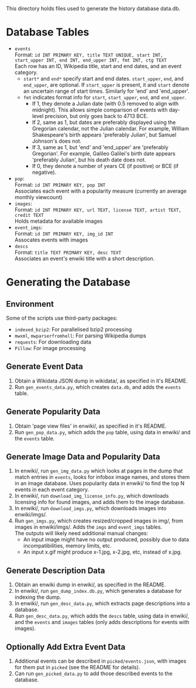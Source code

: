 This directory holds files used to generate the history database data.db.

# Database Tables
-   `events` <br>
    Format:
        `id INT PRIMARY KEY, title TEXT UNIQUE, start INT, start_upper INT, end INT, end_upper INT, fmt INT, ctg TEXT`
        <br>
    Each row has an ID, Wikipedia title, start and end dates, and an event category.
    -   `start*` and `end*` specify start and end dates.
        `start_upper`, `end`, and `end_upper`, are optional.
        If `start_upper` is present, it and `start` denote an uncertain range of start times.
        Similarly for 'end' and 'end_upper'.
    -   `fmt` indicates format info for `start`, `start_upper`, `end`, and `end_upper`.
        -   If 1, they denote a Julian date (with 0.5 removed to align with midnight).
            This allows simple comparison of events with day-level precision, but only goes back to 4713 BCE.
        -   If 2, same as 1, but dates are preferably displayed using the Gregorian calendar, not the Julian calendar.
            For example, William Shakespeare's birth appears 'preferably Julian', but Samuel Johnson's does not.
        -   If 3, same as 1, but 'end' and 'end_upper' are 'preferably Gregorian'.
            For example, Galileo Galilei's birth date appears 'preferably Julian', but his death date does not.
        -   If 0, they denote a number of years CE (if positive) or BCE (if negative).
-   `pop`: <br>
    Format: `id INT PRIMARY KEY, pop INT` <br>
    Associates each event with a popularity measure (currently an average monthly viewcount)
-   `images`: <br>
    Format: `id INT PRIMARY KEY, url TEXT, license TEXT, artist TEXT, credit TEXT` <br>
    Holds metadata for available images
-   `event_imgs`: <br>
    Format: `id INT PRIMARY KEY, img_id INT` <br>
    Assocates events with images
-   `descs` <br>
    Format: `title TEXT PRIMARY KEY, desc TEXT` <br>
    Associates an event's enwiki title with a short description.

# Generating the Database

## Environment
Some of the scripts use third-party packages:
-   `indexed_bzip2`: For parallelised bzip2 processing
-   `mwxml`, `mwparserfromhell`: For parsing Wikipedia dumps
-   `requests`: For downloading data
-   `Pillow`: For image processing

## Generate Event Data
1.  Obtain a Wikidata JSON dump in wikidata/, as specified in it's README.
1.  Run `gen_events_data.py`, which creates `data.db`, and adds the `events` table.

## Generate Popularity Data
1.  Obtain 'page view files' in enwiki/, as specified in it's README.
1.  Run `gen_pop_data.py`, which adds the `pop` table, using data in enwiki/ and the `events` table.

## Generate Image Data and Popularity Data
1.  In enwiki/, run `gen_img_data.py` which looks at pages in the dump that match entries in `events`,
    looks for infobox image names, and stores them in an image database.
    Uses popularity data in enwiki/ to find the top N events in each event category.
1.  In enwiki/, run `download_img_license_info.py`, which downloads licensing info for found
    images, and adds them to the image database.
1.  In enwiki/, run `download_imgs.py`, which downloads images into enwiki/imgs/.
1.  Run `gen_imgs.py`, which creates resized/cropped images in img/, from images in enwiki/imgs/.
    Adds the `imgs` and `event_imgs` tables. <br>
    The outputs will likely need additional manual changes:
    -   An input image might have no output produced, possibly due to
        data incompatibilities, memory limits, etc.
    -   An input x.gif might produce x-1.jpg, x-2.jpg, etc, instead of x.jpg.

## Generate Description Data
1.  Obtain an enwiki dump in enwiki/, as specified in the README.
1.  In enwiki/, run `gen_dump_index.db.py`, which generates a database for indexing the dump.
1.  In enwiki/, run `gen_desc_data.py`, which extracts page descriptions into a database.
1.  Run `gen_desc_data.py`, which adds the `descs` table, using data in enwiki/,
    and the `events` and `images` tables (only adds descriptions for events with images).

## Optionally Add Extra Event Data
1.  Additional events can be described in `picked/events.json`, with images for them put
    in `picked` (see the README for details).
1.  Can run `gen_picked_data.py` to add those described events to the database.
